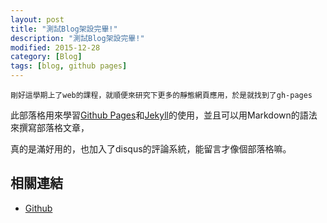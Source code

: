 ```yaml
---
layout: post
title: "測試Blog架設完畢!"
description: "測試Blog架設完畢!"
modified: 2015-12-28
category: [Blog]
tags: [blog, github pages]
---
```


<!--more-->

	剛好這學期上了web的課程，就順便來研究下更多的靜態網頁應用，於是就找到了gh-pages

此部落格用來學習[Github Pages][2]和[Jekyll][3]的使用，並且可以用Markdown的語法來撰寫部落格文章，

真的是滿好用的，也加入了disqus的評論系統，能留言才像個部落格嘛。




## 相關連結
- [Github][1]

[1]: https://github.com/jrychang
[2]: https://pages.github.com/
[3]: http://jekyllrb.com/
